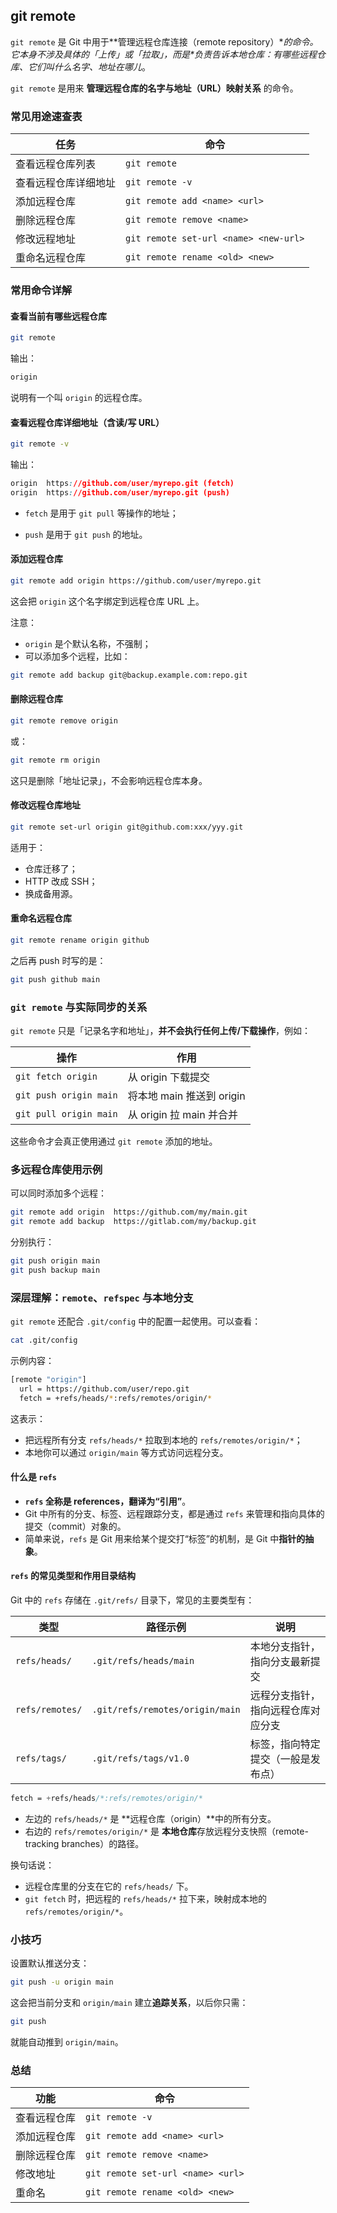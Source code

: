 ## git remote

`git remote` 是 Git 中用于**管理远程仓库连接（remote repository）\**的命令。它本身不涉及具体的「上传」或「拉取」，而是\**负责告诉本地仓库：有哪些远程仓库、它们叫什么名字、地址在哪儿**。

`git remote` 是用来 **管理远程仓库的名字与地址（URL）映射关系** 的命令。

### 常见用途速查表

| 任务                 | 命令                                  |
| -------------------- | ------------------------------------- |
| 查看远程仓库列表     | `git remote`                          |
| 查看远程仓库详细地址 | `git remote -v`                       |
| 添加远程仓库         | `git remote add <name> <url>`         |
| 删除远程仓库         | `git remote remove <name>`            |
| 修改远程地址         | `git remote set-url <name> <new-url>` |
| 重命名远程仓库       | `git remote rename <old> <new>`       |

### 常用命令详解

#### 查看当前有哪些远程仓库

```bash
git remote
```

输出：

```css
origin
```

说明有一个叫 `origin` 的远程仓库。

#### 查看远程仓库详细地址（含读/写 URL）

```bash
git remote -v
```

输出：

```css
origin  https://github.com/user/myrepo.git (fetch)
origin  https://github.com/user/myrepo.git (push)
```

- `fetch` 是用于 `git pull` 等操作的地址；

- `push` 是用于 `git push` 的地址。

#### 添加远程仓库

```bash
git remote add origin https://github.com/user/myrepo.git
```

这会把 `origin` 这个名字绑定到远程仓库 URL 上。

注意：

- `origin` 是个默认名称，不强制；
- 可以添加多个远程，比如：

```bash
git remote add backup git@backup.example.com:repo.git
```

#### 删除远程仓库

```bash
git remote remove origin
```

或：

```bash
git remote rm origin
```

这只是删除「地址记录」，不会影响远程仓库本身。

#### 修改远程仓库地址

```bash
git remote set-url origin git@github.com:xxx/yyy.git
```

适用于：

- 仓库迁移了；
- HTTP 改成 SSH；
- 换成备用源。

#### 重命名远程仓库

```bash
git remote rename origin github
```

之后再 push 时写的是：

```bash
git push github main
```

### `git remote` 与实际同步的关系

`git remote` 只是「记录名字和地址」，**并不会执行任何上传/下载操作**，例如：

| 操作                   | 作用                      |
| ---------------------- | ------------------------- |
| `git fetch origin`     | 从 origin 下载提交        |
| `git push origin main` | 将本地 main 推送到 origin |
| `git pull origin main` | 从 origin 拉 main 并合并  |

这些命令才会真正使用通过 `git remote` 添加的地址。

### 多远程仓库使用示例

可以同时添加多个远程：

```bash
git remote add origin  https://github.com/my/main.git
git remote add backup  https://gitlab.com/my/backup.git
```

分别执行：

```bash
git push origin main
git push backup main
```

### 深层理解：`remote`、`refspec` 与本地分支

`git remote` 还配合 `.git/config` 中的配置一起使用。可以查看：

```bash
cat .git/config
```

示例内容：

```bash
[remote "origin"]
  url = https://github.com/user/repo.git
  fetch = +refs/heads/*:refs/remotes/origin/*
```

这表示：

- 把远程所有分支 `refs/heads/*` 拉取到本地的 `refs/remotes/origin/*`；
- 本地你可以通过 `origin/main` 等方式访问远程分支。

#### 什么是 `refs`

- **`refs` 全称是 references，翻译为“引用”**。
- Git 中所有的分支、标签、远程跟踪分支，都是通过 `refs` 来管理和指向具体的提交（commit）对象的。
- 简单来说，`refs` 是 Git 用来给某个提交打“标签”的机制，是 Git 中**指针的抽象**。

#### `refs` 的常见类型和作用目录结构

Git 中的 `refs` 存储在 `.git/refs/` 目录下，常见的主要类型有：

| 类型            | 路径示例                        | 说明                               |
| --------------- | ------------------------------- | ---------------------------------- |
| `refs/heads/`   | `.git/refs/heads/main`          | 本地分支指针，指向分支最新提交     |
| `refs/remotes/` | `.git/refs/remotes/origin/main` | 远程分支指针，指向远程仓库对应分支 |
| `refs/tags/`    | `.git/refs/tags/v1.0`           | 标签，指向特定提交（一般是发布点） |

```css
fetch = +refs/heads/*:refs/remotes/origin/*
```

- 左边的 `refs/heads/*` 是 **远程仓库（origin）**中的所有分支。
- 右边的 `refs/remotes/origin/*` 是 **本地仓库**存放远程分支快照（remote-tracking branches）的路径。

换句话说：

- 远程仓库里的分支在它的 `refs/heads/` 下。
- `git fetch` 时，把远程的 `refs/heads/*` 拉下来，映射成本地的 `refs/remotes/origin/*`。

### 小技巧

设置默认推送分支：

```bash
git push -u origin main
```

这会把当前分支和 `origin/main` 建立**追踪关系**，以后你只需：

```bash
git push
```

就能自动推到 `origin/main`。

### 总结

| 功能         | 命令                              |
| ------------ | --------------------------------- |
| 查看远程仓库 | `git remote -v`                   |
| 添加远程仓库 | `git remote add <name> <url>`     |
| 删除远程仓库 | `git remote remove <name>`        |
| 修改地址     | `git remote set-url <name> <url>` |
| 重命名       | `git remote rename <old> <new>`   |